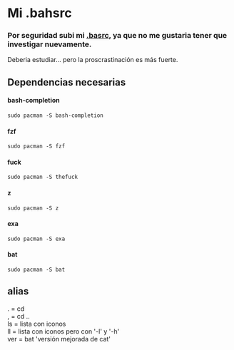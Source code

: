 # Mi  .bahsrc
### Por seguridad subi mi [.basrc](https://www.zeppelinux.es/bashrc-uso-de-los-archivos-bashrc-y-etc-bashrc/), ya que no me gustaria tener que investigar nuevamente.
Deberia estudiar... pero la proscrastinación es más fuerte.

## Dependencias necesarias
#### bash-completion
```
sudo pacman -S bash-completion
```
#### fzf
```
sudo pacman -S fzf  
```

#### fuck
```
sudo pacman -S thefuck
```
#### z
```
sudo pacman -S z
```
#### exa
```
sudo pacman -S exa
```
#### bat
```
sudo pacman -S bat
```
## alias
. = cd<br>
, = cd ..<br>
ls = lista con iconos<br>
ll = lista con iconos pero con '-l' y '-h'<br>
ver = bat 'versión mejorada de cat'

